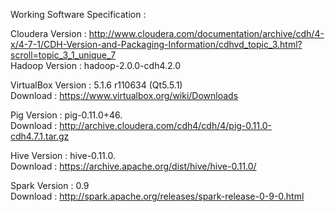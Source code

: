 


Working Software Specification  : 

Cloudera Version : http://www.cloudera.com/documentation/archive/cdh/4-x/4-7-1/CDH-Version-and-Packaging-Information/cdhvd_topic_3.html?scroll=topic_3_1_unique_7  
Hadoop Version : hadoop-2.0.0-cdh4.2.0     

VirtualBox Version : 5.1.6 r110634 (Qt5.5.1)  
Download : https://www.virtualbox.org/wiki/Downloads  

Pig Version : pig-0.11.0+46.  
Download : http://archive.cloudera.com/cdh4/cdh/4/pig-0.11.0-cdh4.7.1.tar.gz   

Hive Version : hive-0.11.0.  
Download : https://archive.apache.org/dist/hive/hive-0.11.0/  

Spark Version : 0.9   
Download  : http://spark.apache.org/releases/spark-release-0-9-0.html  
